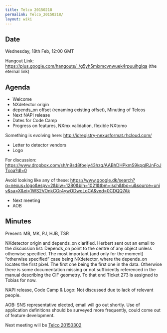 ```yaml
---
title: Telco 20150218
permalink: Telco_20150218/
layout: wiki
---
```


Date
----

Wednesday, 18th Feb, 12:00 GMT

Hangout Link:
<https://plus.google.com/hangouts/_/g5yh5mixmcvnwuek4rpuuihglqa> (the
eternal link)

Agenda
------

-   Welcome
-   NXdetector origin
-   depends\_on offset (renaming existing offset), Minuting of Telcos
-   Next NAPI release
-   Dates for Code Camp
-   Progress on features, NXmx validation, flexible NXtomo

  
  
Something is evolving here: <http://idregistry-nexusformat.rhcloud.com/>

-   Letter to detector vendors
-   Logo

  
  
For discussion:
<https://www.dropbox.com/sh/n9sd8foejy43hzq/AABhDHPkmS9kpqIRJnFoJTcoa?dl=0>

Avoid looking like any of these:
<https://www.google.dk/search?q=nexus+logo&espv=2&biw=1280&bih=1021&tbm=isch&tbo=u&source=univ&sa=X&ei=1WS2VOnkCOr4ywODwoLoCA&ved=0CDQQ7Ak>

-   Next meeting
-   AOB

Minutes
-------

Present: MB, MK, PJ, HJB, TSR

NXdetector origin and depends\_on clarified. Herbert sent out an email
to the discussion list: Depends\_on point to the centre of any object
unless otherwise specified. The most important (and only for the moment)
“otherwise specified” case being NXdetector, where the depends\_on
locates the first pixel. The first one being the first one in the data.
Otherwise there is some documentation missing or not sufficiently
referenced in the manual describing the CIF geometry. To that end Ticket
273 is assigned to Tobias for now.

NAPI release, Code Camp & Logo: Not discussed due to lack of relevant
people.

AOB: SNS representative elected, email will go out shortly. Use of
application definitions should be surveyed more frequently, could come
out of feature development.

Next meeting will be [Telco 20150302](Telco_20150302 "wikilink")
